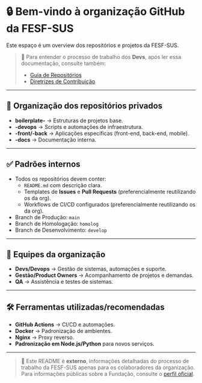 # 🔒 Bem-vindo à organização GitHub da FESF-SUS

Este espaço é um overview dos repositórios e projetos da FESF-SUS.

> 🔐 Para entender o processo de trabalho dos **Devs**, após ler essa documentação, consulte também:
> - [Guia de Repositórios](./REPO_GUIDELINES.md)
> - [Diretrizes de Contribuição](./CONTRIBUTING.md)

---

## 📂 Organização dos repositórios privados

- **boilerplate-** → Estruturas de projetos base.
- **-devops** → Scripts e automações de infraestrutura.
- **-front/-back** → Aplicações específicas (front-end, back-end, mobile).
- **-docs** → Documentação interna.

---

## ✅ Padrões internos

- Todos os repositórios devem conter:
  - `README.md` com descrição clara.
  - Templates de **Issues** e **Pull Requests** (preferencialmente reutilizando os da org).
  - Workflows de CI/CD configurados (preferencialmente reutilizando os da org).
- Branch de Produção: `main`
- Branch de Homologação: `homolog`
- Branch de Desenvolvimento: `develop`

---

## 👥 Equipes da organização

- **Devs/Devops** → Gestão de sistemas, automações e suporte.
- **Gestão/Product Owners** → Acompanhamento de projetos e demandas.
- **QA** → Assistência e testes de sistemas.

---

## 🛠️ Ferramentas utilizadas/recomendadas

- **GitHub Actions** → CI/CD e automações.
- **Docker** → Padronização de ambientes.
- **Nginx** → Proxy reverso.
- **Padronização em Node.js/Python** para novos serviços.

---

> 🔐 Este README é **externo**, informações detalhadas do processo de trabalho da FESF-SUS apenas para os colaboradores da organização.
> Para informações públicas sobre a Fundação, consulte o [perfil oficial](https://www.fesfsus.ba.gov.br/).
